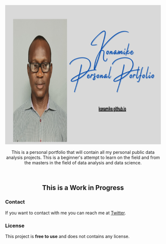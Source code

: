 <div align="center">
  <img src="https://github.com/konamike/konamike.github.io/blob/main/Konamike%20Github%20Bannercopy.png" alt="konamike - data analyst, web developer, web engineer", height="450px" width="850px">
  <p>

  This is a personal portfolio that will contain all my personal public data analysis projects. This is a beginner's attempt to learn on the field and from the masters in the field of data analysis and data science.
  </p>

</div>

<br />

 <h2 align="center">This is a Work in Progress</h2>

### Contact

If you want to contact with me you can reach me at [Twitter](https://www.twitter.com/konamike).

### License

This project is **free to use** and does not contains any license.
